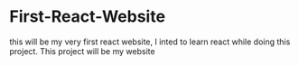 # First-React-Website
this will be my very first react website, I inted to learn react while doing this project. This project will be my website
